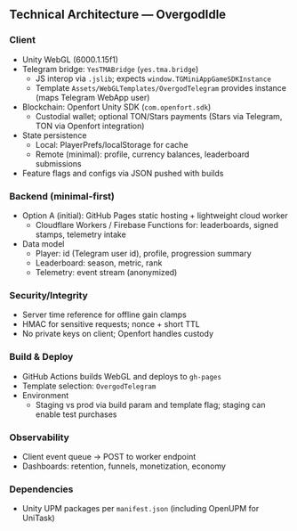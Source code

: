 ## Technical Architecture — OvergodIdle

### Client
- Unity WebGL (6000.1.15f1)
- Telegram bridge: `YesTMABridge` (`yes.tma.bridge`)
  - JS interop via `.jslib`; expects `window.TGMiniAppGameSDKInstance`
  - Template `Assets/WebGLTemplates/OvergodTelegram` provides instance (maps Telegram WebApp user)
- Blockchain: Openfort Unity SDK (`com.openfort.sdk`)
  - Custodial wallet; optional TON/Stars payments (Stars via Telegram, TON via Openfort integration)
- State persistence
  - Local: PlayerPrefs/localStorage for cache
  - Remote (minimal): profile, currency balances, leaderboard submissions
- Feature flags and configs via JSON pushed with builds

### Backend (minimal-first)
- Option A (initial): GitHub Pages static hosting + lightweight cloud worker
  - Cloudflare Workers / Firebase Functions for: leaderboards, signed stamps, telemetry intake
- Data model
  - Player: id (Telegram user id), profile, progression summary
  - Leaderboard: season, metric, rank
  - Telemetry: event stream (anonymized)

### Security/Integrity
- Server time reference for offline gain clamps
- HMAC for sensitive requests; nonce + short TTL
- No private keys on client; Openfort handles custody

### Build & Deploy
- GitHub Actions builds WebGL and deploys to `gh-pages`
- Template selection: `OvergodTelegram`
- Environment
  - Staging vs prod via build param and template flag; staging can enable test purchases

### Observability
- Client event queue → POST to worker endpoint
- Dashboards: retention, funnels, monetization, economy

### Dependencies
- Unity UPM packages per `manifest.json` (including OpenUPM for UniTask)


